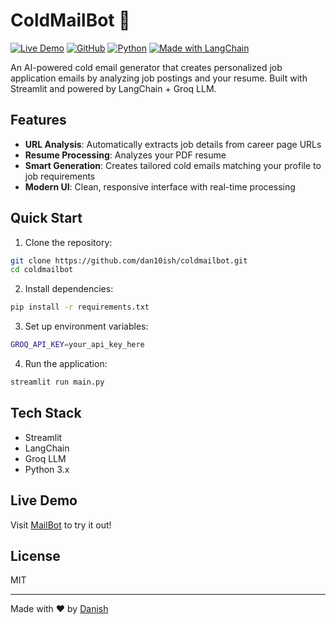 # ColdMailBot 📧

[![Live Demo](https://img.shields.io/badge/Live-Demo-green?style=for-the-badge&logo=streamlit)](https://coldmailbot.streamlit.app/)
[![GitHub](https://img.shields.io/badge/github-%23121011.svg?style=for-the-badge&logo=github&logoColor=white)](https://github.com/dan10ish/coldmailbot)
[![Python](https://img.shields.io/badge/python-3670A0?style=for-the-badge&logo=python&logoColor=ffdd54)](https://www.python.org/)
[![Made with LangChain](https://img.shields.io/badge/🦜_LangChain-black?style=for-the-badge)](https://github.com/hwchase17/langchain)

An AI-powered cold email generator that creates personalized job application emails by analyzing job postings and your resume. Built with Streamlit and powered by LangChain + Groq LLM.

## Features

- **URL Analysis**: Automatically extracts job details from career page URLs
- **Resume Processing**: Analyzes your PDF resume
- **Smart Generation**: Creates tailored cold emails matching your profile to job requirements
- **Modern UI**: Clean, responsive interface with real-time processing

## Quick Start

1. Clone the repository:

```bash
git clone https://github.com/dan10ish/coldmailbot.git
cd coldmailbot
```

2. Install dependencies:

```bash
pip install -r requirements.txt
```

3. Set up environment variables:

```bash
GROQ_API_KEY=your_api_key_here
```

4. Run the application:

```bash
streamlit run main.py
```

## Tech Stack

- Streamlit
- LangChain
- Groq LLM
- Python 3.x

## Live Demo

Visit [MailBot](https://coldmailbot.streamlit.app) to try it out!

## License

MIT

---

Made with ❤️ by [Danish](https://danish.bio)
